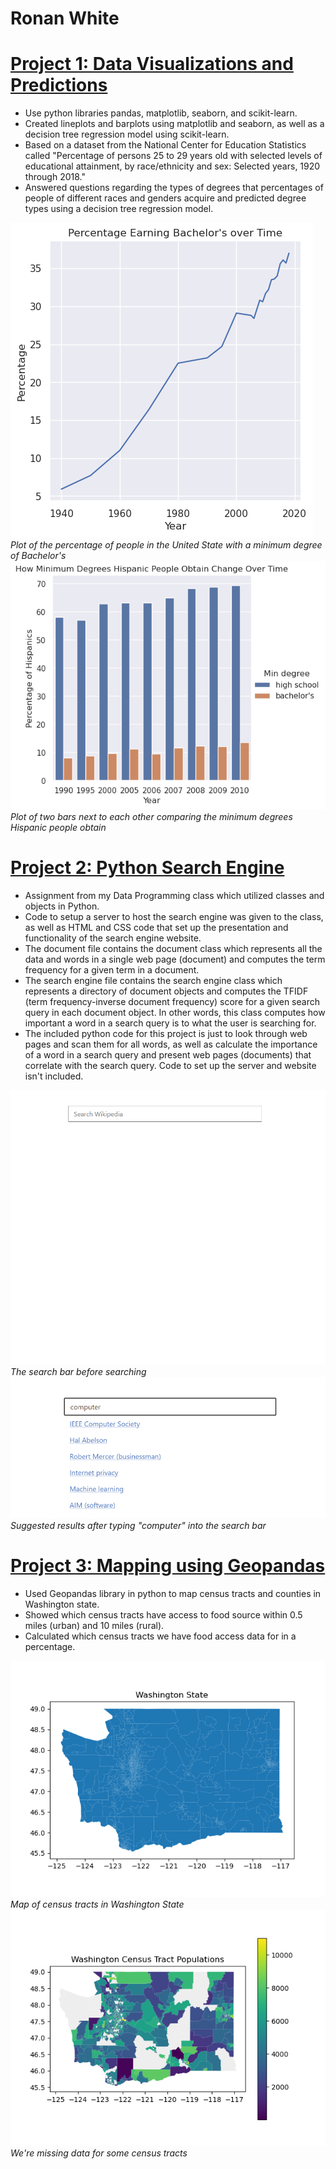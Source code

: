 # Ronan White

# [Project 1: Data Visualizations and Predictions](https://github.com/rpwhite02/Portfolio/tree/main/Project1)
* Use python libraries pandas, matplotlib, seaborn, and scikit-learn.
* Created lineplots and barplots using matplotlib and seaborn, as well as a decision tree regression model using scikit-learn.
* Based on a dataset from the National Center for Education Statistics called "Percentage of persons 25 to 29 years old with
selected levels of educational attainment, by race/ethnicity and sex: Selected years, 1920 through 2018."
* Answered questions regarding the types of degrees that percentages of people of different races and genders acquire and predicted
degree types using a decision tree regression model.

![Plots the percentage of people in the United States with a minimum degree of Bachelor's](/images/lineplot.png)
*Plot of the percentage of people in the United State with a minimum degree of Bachelor's*
![Plots two bars next to each other comparing the minimum degrees Hispanic people obtain](/images/hispanicplot.png)
*Plot of two bars next to each other comparing the minimum degrees Hispanic people obtain*

# [Project 2: Python Search Engine](https://github.com/rpwhite02/Portfolio/tree/main/Project2)
* Assignment from my Data Programming class which utilized classes and objects in Python.
* Code to setup a server to host the search engine was given to the class, as well as HTML and CSS
code that set up the presentation and functionality of the search engine website.
* The document file contains the document class which represents all the data and words in a
single web page (document) and computes the term frequency for a given term in a document.
* The search engine file contains the search engine class which represents a directory of document
objects and computes the TFIDF (term frequency-inverse document frequency) score for a given
search query in each document object. In other words, this class computes how important a word
in a search query is to what the user is searching for.
* The included python code for this project is just to look through web pages and scan them for all words, as
well as calculate the importance of a word in a search query and present web pages (documents) that
correlate with the search query. Code to set up the server and website isn't included.

![The search bar before searching](/images/searchbar.png)
*The search bar before searching*
![Suggested results after typing "computer" into the seach bar](/images/searchresults.png)
*Suggested results after typing "computer" into the search bar*

# [Project 3: Mapping using Geopandas](https://github.com/rpwhite02/Portfolio/blob/main/Project%203/code.py)
* Used Geopandas library in python to map census tracts and counties in Washington state.
* Showed which census tracts have access to food source within 0.5 miles (urban) and 10 miles (rural).
* Calculated which census tracts we have food access data for in a percentage.

![Map of census tracts in Washington State](/images/censustractmap.png)
*Map of census tracts in Washington State*
![We're missing data for some census tracts](/images/censustractpopulations.png)
*We're missing data for some census tracts*
